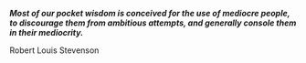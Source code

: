 _**Most of our pocket wisdom is conceived for the use of mediocre people, to discourage them from ambitious attempts, and generally console them in their mediocrity.**_

Robert Louis Stevenson